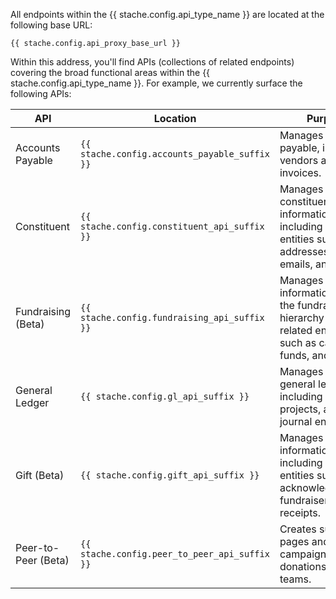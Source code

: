 All endpoints within the {{ stache.config.api_type_name }} are located at the following base URL:

<pre><code class="language-http">{{ stache.config.api_proxy_base_url }}</code></pre>

Within this address, you'll find APIs (collections of related endpoints) covering the broad functional areas within the {{ stache.config.api_type_name }}.  For example, we currently surface the following APIs:

<div class="table-responsive">
  <table class="table table-striped table-hover">
    <thead>
  		<tr>
  			<th>API</th>
  			<th>Location</th>
  			<th>Purpose</th>
  		</tr>
  	</thead>
  	<tbody>
      <tr>
        <td>Accounts Payable</td>
        <td><code class="language-http">{{ stache.config.accounts_payable_suffix }}</code></td>
        <td>Manages accounts payable, including vendors and invoices.</td>
      </tr>
      <tr>
        <td>Constituent</td>
        <td><code class="language-http">{{ stache.config.constituent_api_suffix }}</code></td>
        <td>Manages constituent information, including related entities such as addresses, phones, emails, and notes.</td>
      </tr>
      <tr>
        <td class="nowrap">Fundraising (Beta)</td>
        <td><code class="language-http">{{ stache.config.fundraising_api_suffix }}</code></td>
        <td>Manages information within the fundraising hierarchy and related entities, such as campaigns, funds, and appeals.</td>
      </tr>
      <tr>
        <td class="nowrap">General Ledger</td>
        <td><code class="language-http">{{ stache.config.gl_api_suffix }}</code></td>
        <td>Manages the general ledger, including accounts, projects, and journal entries.</td>
      </tr>
      <tr>
        <td class="nowrap">Gift (Beta)</td>
        <td><code class="language-http">{{ stache.config.gift_api_suffix }}</code></td>
        <td>Manages gift information, including related entities such as acknowledgements, fundraisers, and receipts.</td>
      </tr>
      <tr>
        <td class="nowrap">Peer-to-Peer (Beta)</td>
        <td><code class="language-http">{{ stache.config.peer_to_peer_api_suffix }}</code></td>
        <td>Creates supporter pages and query campaigns, donors, donations, and teams.</td>
      </tr>
    </tbody>
  </table>
</div>


